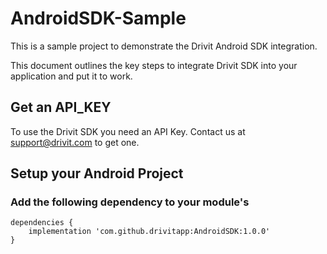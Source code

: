 # AndroidSDK-Sample

This is a sample project to demonstrate the Drivit Android SDK integration. 

This document outlines the key steps to integrate Drivit SDK into your application and put it to work.

## Get an API_KEY
To use the Drivit SDK you need an API Key. Contact us at support@drivit.com to get one. 

## Setup your Android Project
### Add the following dependency to your module's 
```
dependencies {
    implementation 'com.github.drivitapp:AndroidSDK:1.0.0'
}

```
